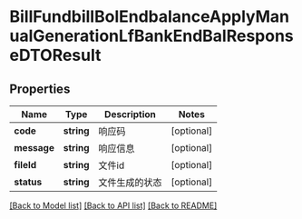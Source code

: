 # BillFundbillBolEndbalanceApplyManualGenerationLfBankEndBalResponseDTOResult

## Properties
Name | Type | Description | Notes
------------ | ------------- | ------------- | -------------
**code** | **string** | 响应码 | [optional] 
**message** | **string** | 响应信息 | [optional] 
**fileId** | **string** | 文件id | [optional] 
**status** | **string** | 文件生成的状态 | [optional] 

[[Back to Model list]](../README.md#documentation-for-models) [[Back to API list]](../README.md#documentation-for-api-endpoints) [[Back to README]](../README.md)



